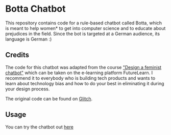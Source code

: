 # Botta Chatbot

This repository contains code for a rule-based chatbot called Botta, which is meant to help women* to get into computer science and to educate about prejudices in the field. Since the bot is targeted at a German audience, its language is German :)

## Credits
The code for this chatbot was adapted from the course ["Design a feminist chatbot"](https://www.futurelearn.com/courses/designing-a-feminist-chatbot) which can be taken on the e-learning platform FutureLearn. I recommend it to everybody who is building tech products and wants to learn about technology bias and how to do your best in eliminating it during your design process.

The original code can be found on [Glitch](https://glitch.com/edit/#!/feminist-chatbot-template).

## Usage
You can try the chatbot out [here](https://li-tra.github.io/botta-chatbot/)



